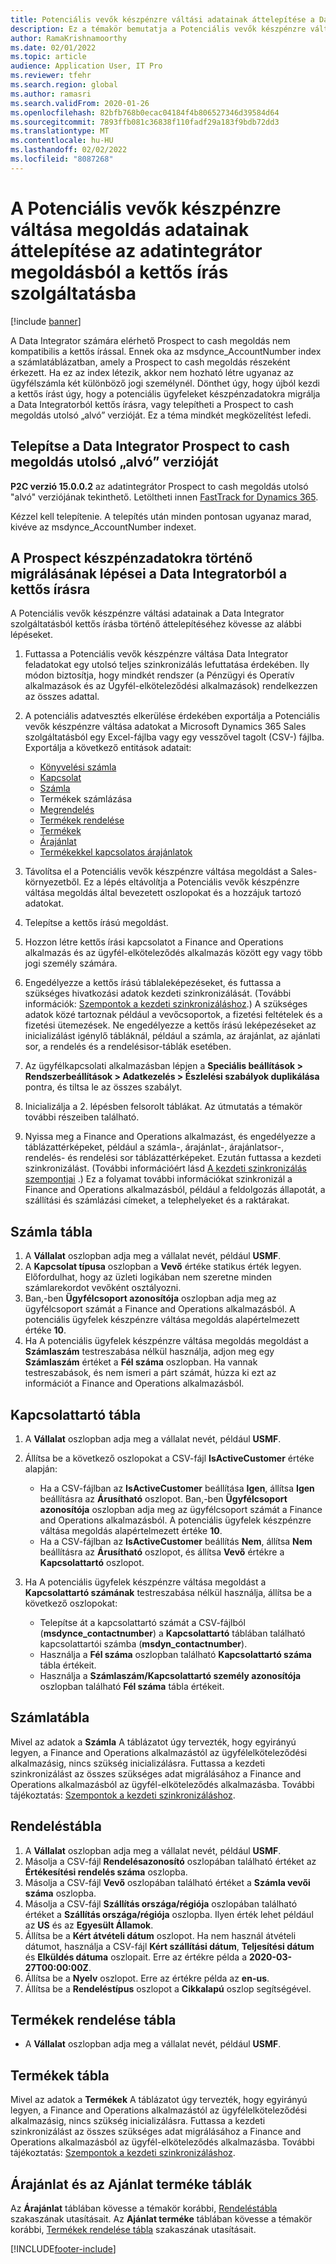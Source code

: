```yaml
---
title: Potenciális vevők készpénzre váltási adatainak áttelepítése a Data Integrator szolgáltatásból kettős írásba
description: Ez a témakör bemutatja a Potenciális vevők készpénzre váltási adatainak áttelepítését a Data Integrator szolgáltatásból kettős írásba.
author: RamaKrishnamoorthy
ms.date: 02/01/2022
ms.topic: article
audience: Application User, IT Pro
ms.reviewer: tfehr
ms.search.region: global
ms.author: ramasri
ms.search.validFrom: 2020-01-26
ms.openlocfilehash: 82bfb768b0ecac04184f4b806527346d39584d64
ms.sourcegitcommit: 7893ffb081c36838f110fadf29a183f9bdb72dd3
ms.translationtype: MT
ms.contentlocale: hu-HU
ms.lasthandoff: 02/02/2022
ms.locfileid: "8087268"
---
```

# <a name="migrate-prospect-to-cash-data-from-data-integrator-to-dual-write"></a>A Potenciális vevők készpénzre váltása megoldás adatainak áttelepítése az adatintegrátor megoldásból a kettős írás szolgáltatásba

[!include [banner](../../includes/banner.md)]

A Data Integrator számára elérhető Prospect to cash megoldás nem kompatibilis a kettős írással. Ennek oka az msdynce_AccountNumber index a számlatáblázatban, amely a Prospect to cash megoldás részeként érkezett. Ha ez az index létezik, akkor nem hozható létre ugyanaz az ügyfélszámla két különböző jogi személynél. Dönthet úgy, hogy újból kezdi a kettős írást úgy, hogy a potenciális ügyfeleket készpénzadatokra migrálja a Data Integratorból kettős írásra, vagy telepítheti a Prospect to cash megoldás utolsó „alvó” verzióját. Ez a téma mindkét megközelítést lefedi.

## <a name="install-the-last-dorman-version-of-the-data-integrator-prospect-to-cash-solution"></a>Telepítse a Data Integrator Prospect to cash megoldás utolsó „alvó” verzióját

**P2C verzió 15.0.0.2** az adatintegrátor Prospect to cash megoldás utolsó "alvó" verziójának tekinthető. Letöltheti innen [FastTrack for Dynamics 365](https://github.com/microsoft/Dynamics-365-FastTrack-Implementation-Assets/tree/master/Dual-write/P2C).

Kézzel kell telepítenie. A telepítés után minden pontosan ugyanaz marad, kivéve az msdynce_AccountNumber indexet.

## <a name="steps-to-migrate-prospect-to-cash-data-from-data-integrator-to-dual-write"></a>A Prospect készpénzadatokra történő migrálásának lépései a Data Integratorból a kettős írásra

A Potenciális vevők készpénzre váltási adatainak a Data Integrator szolgáltatásból kettős írásba történő áttelepítéséhez kövesse az alábbi lépéseket.

1. Futtassa a Potenciális vevők készpénzre váltása Data Integrator feladatokat egy utolsó teljes szinkronizálás lefuttatása érdekében. Ily módon biztosítja, hogy mindkét rendszer (a Pénzügyi és Operatív alkalmazások és az Ügyfél-elköteleződési alkalmazások) rendelkezzen az összes adattal.
2. A potenciális adatvesztés elkerülése érdekében exportálja a Potenciális vevők készpénzre váltása adatokat a Microsoft Dynamics 365 Sales szolgáltatásból egy Excel-fájlba vagy egy vesszővel tagolt (CSV-) fájlba. Exportálja a következő entitások adatait:

    - [Könyvelési számla](#account-table)
    - [Kapcsolat](#contact-table)
    - [Számla](#invoice-table)
    - Termékek számlázása
    - [Megrendelés](#order-table)
    - [Termékek rendelése](#order-products-table)
    - [Termékek](#products-table)
    - [Árajánlat](#quote-and-quote-product-tables)
    - [Termékekkel kapcsolatos árajánlatok](#quote-and-quote-product-tables)

3. Távolítsa el a Potenciális vevők készpénzre váltása megoldást a Sales-környezetből. Ez a lépés eltávolítja a Potenciális vevők készpénzre váltása megoldás által bevezetett oszlopokat és a hozzájuk tartozó adatokat.
4. Telepítse a kettős írású megoldást.
5. Hozzon létre kettős írási kapcsolatot a Finance and Operations alkalmazás és az ügyfél-elköteleződés alkalmazás között egy vagy több jogi személy számára.
6. Engedélyezze a kettős írású táblaleképezéseket, és futtassa a szükséges hivatkozási adatok kezdeti szinkronizálását. (További információk: [Szempontok a kezdeti szinkronizáláshoz](initial-sync-guidance.md).) A szükséges adatok közé tartoznak például a vevőcsoportok, a fizetési feltételek és a fizetési ütemezések. Ne engedélyezze a kettős írású leképezéseket az inicializálást igénylő tábláknál, például a számla, az árajánlat, az ajánlati sor, a rendelés és a rendelésisor-táblák esetében.
7. Az ügyfélkapcsolati alkalmazásban lépjen a **Speciális beállítások \> Rendszerbeállítások \> Adatkezelés \> Észlelési szabályok duplikálása** pontra, és tiltsa le az összes szabályt.
8. Inicializálja a 2. lépésben felsorolt táblákat. Az útmutatás a témakör további részeiben található.
9. Nyissa meg a Finance and Operations alkalmazást, és engedélyezze a táblázattérképeket, például a számla-, árajánlat-, árajánlatsor-, rendelés- és rendelési sor táblázattérképeket. Ezután futtassa a kezdeti szinkronizálást. (További információért lásd [A kezdeti szinkronizálás szempontjai](initial-sync-guidance.md) .) Ez a folyamat további információkat szinkronizál a Finance and Operations alkalmazásból, például a feldolgozás állapotát, a szállítási és számlázási címeket, a telephelyeket és a raktárakat.

## <a name="account-table"></a>Számla tábla

1. A **Vállalat** oszlopban adja meg a vállalat nevét, például **USMF**.
2. A **Kapcsolat típusa** oszlopban a **Vevő** értéke statikus érték legyen. Előfordulhat, hogy az üzleti logikában nem szeretne minden számlarekordot vevőként osztályozni.
3. Ban,-ben **Ügyfélcsoport azonosítója** oszlopban adja meg az ügyfélcsoport számát a Finance and Operations alkalmazásból. A potenciális ügyfelek készpénzre váltása megoldás alapértelmezett értéke **10**.
4. Ha A potenciális ügyfelek készpénzre váltása megoldás megoldást a **Számlaszám** testreszabása nélkül használja, adjon meg egy **Számlaszám** értéket a **Fél száma** oszlopban. Ha vannak testreszabások, és nem ismeri a párt számát, húzza ki ezt az információt a Finance and Operations alkalmazásból.

## <a name="contact-table"></a>Kapcsolattartó tábla

1. A **Vállalat** oszlopban adja meg a vállalat nevét, például **USMF**.
2. Állítsa be a következő oszlopokat a CSV-fájl **IsActiveCustomer** értéke alapján:

    - Ha a CSV-fájlban az **IsActiveCustomer** beállítása **Igen**, állítsa **Igen** beállításra az **Árusítható** oszlopot. Ban,-ben **Ügyfélcsoport azonosítója** oszlopban adja meg az ügyfélcsoport számát a Finance and Operations alkalmazásból. A potenciális ügyfelek készpénzre váltása megoldás alapértelmezett értéke **10**.
    - Ha a CSV-fájlban az **IsActiveCustomer** beállítás **Nem**, állítsa **Nem** beállításra az **Árusítható** oszlopot, és állítsa **Vevő** értékre a **Kapcsolattartó** oszlopot.

3. Ha A potenciális ügyfelek készpénzre váltása megoldást a **Kapcsolattartó számának** testreszabása nélkül használja, állítsa be a következő oszlopokat:

    - Telepítse át a kapcsolattartó számát a CSV-fájlból (**msdynce\_contactnumber**) a **Kapcsolattartó** táblában található kapcsolattartói számba (**msdyn\_contactnumber**).
    - Használja a **Fél száma** oszlopban található **Kapcsolattartó száma** tábla értékeit.
    - Használja a **Számlaszám/Kapcsolattartó személy azonosítója** oszlopban található **Fél száma** tábla értékeit.

## <a name="invoice-table"></a>Számlatábla

Mivel az adatok a **Számla** A táblázatot úgy tervezték, hogy egyirányú legyen, a Finance and Operations alkalmazástól az ügyfélelköteleződési alkalmazásig, nincs szükség inicializálásra. Futtassa a kezdeti szinkronizálást az összes szükséges adat migrálásához a Finance and Operations alkalmazásból az ügyfél-elköteleződés alkalmazásba. További tájékoztatás: [Szempontok a kezdeti szinkronizáláshoz](initial-sync-guidance.md).

## <a name="order-table"></a>Rendeléstábla

1. A **Vállalat** oszlopban adja meg a vállalat nevét, például **USMF**.
2. Másolja a CSV-fájl **Rendelésazonosító** oszlopában található értéket az **Értékesítési rendelés száma** oszlopba.
3. Másolja a CSV-fájl **Vevő** oszlopában található értéket a **Számla vevői száma** oszlopba.
4. Másolja a CSV-fájl **Szállítás országa/régiója** oszlopában található értéket a **Szállítás országa/régiója** oszlopba. Ilyen érték lehet például az **US** és az **Egyesült Államok**.
5. Állítsa be a **Kért átvételi dátum** oszlopot. Ha nem használ átvételi dátumot, használja a CSV-fájl **Kért szállítási dátum**, **Teljesítési dátum** és **Elküldés dátuma** oszlopait. Erre az értékre példa a **2020-03-27T00:00:00Z**.
6. Állítsa be a **Nyelv** oszlopot. Erre az értékre példa az **en-us**.
7. Állítsa be a **Rendeléstípus** oszlopot a **Cikkalapú** oszlop segítségével.

## <a name="order-products-table"></a>Termékek rendelése tábla

- A **Vállalat** oszlopban adja meg a vállalat nevét, például **USMF**.

## <a name="products-table"></a>Termékek tábla

Mivel az adatok a **Termékek** A táblázatot úgy tervezték, hogy egyirányú legyen, a Finance and Operations alkalmazástól az ügyfélelköteleződési alkalmazásig, nincs szükség inicializálásra. Futtassa a kezdeti szinkronizálást az összes szükséges adat migrálásához a Finance and Operations alkalmazásból az ügyfél-elköteleződés alkalmazásba. További tájékoztatás: [Szempontok a kezdeti szinkronizáláshoz](initial-sync-guidance.md).

## <a name="quote-and-quote-product-tables"></a>Árajánlat és az Ajánlat terméke táblák

Az **Árajánlat** táblában kövesse a témakör korábbi, [Rendeléstábla](#order-table) szakaszának utasításait. Az **Ajánlat terméke** táblában kövesse a témakör korábbi, [Termékek rendelése tábla](#order-products-table) szakaszának utasításait.


[!INCLUDE[footer-include](../../../../includes/footer-banner.md)]
